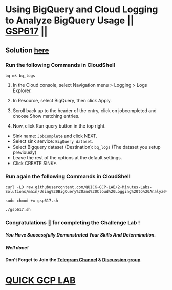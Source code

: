 # Using BigQuery and Cloud Logging to Analyze BigQuery Usage || [GSP617](https://www.cloudskillsboost.google/focuses/6100?parent=catalog) ||

## Solution [here]()

### Run the following Commands in CloudShell

```
bq mk bq_logs
```

1. In the Cloud console, select Navigation menu > Logging > Logs Explorer.

2. In Resource, select BigQuery, then click Apply.

3. Scroll back up to the header of the entry, click on jobcompleted and choose Show matching entries.

4. Now, click Run query button in the top right.

* Sink name: `JobComplete` and click NEXT.
* Select sink service: `BigQuery dataset`.
* Select Bigquery dataset (Destination): `bq_logs` (The dataset you setup previously)
* Leave the rest of the options at the default settings.
* Click CREATE SINK*.

### Run again the following Commands in CloudShell

```
curl -LO raw.githubusercontent.com/QUICK-GCP-LAB/2-Minutes-Labs-Solutions/main/Using%20BigQuery%20and%20Cloud%20Logging%20to%20Analyze%20BigQuery%20Usage/gsp617.sh

sudo chmod +x gsp617.sh

./gsp617.sh
```

### Congratulations 🎉 for completing the Challenge Lab !

##### *You Have Successfully Demonstrated Your Skills And Determination.*

#### *Well done!*

#### Don't Forget to Join the [Telegram Channel](https://t.me/QuickGcpLab) & [Discussion group](https://t.me/QuickGcpLabChats)

# [QUICK GCP LAB](https://www.youtube.com/@quickgcplab)
